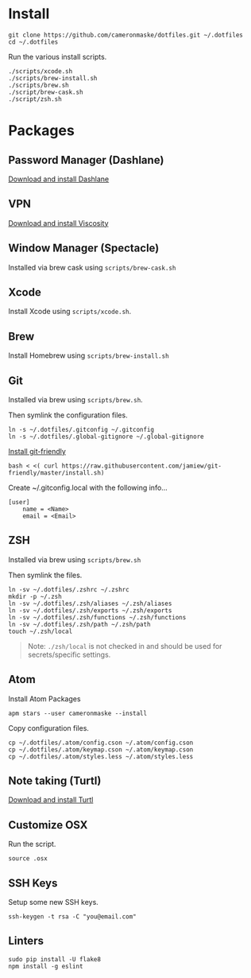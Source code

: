 # Install

```
git clone https://github.com/cameronmaske/dotfiles.git ~/.dotfiles
cd ~/.dotfiles
```

Run the various install scripts.

```
./scripts/xcode.sh
./scripts/brew-install.sh
./scripts/brew.sh
./script/brew-cask.sh
./script/zsh.sh
```

# Packages

## Password Manager (Dashlane)

[Download and install Dashlane](https://www.dashlane.com/download#downloaded)

## VPN

[Download and install Viscosity](https://www.sparklabs.com/viscosity/)

## Window Manager (Spectacle)

Installed via brew cask using `scripts/brew-cask.sh`

## Xcode

Install Xcode using `scripts/xcode.sh`.

## Brew

Install Homebrew using `scripts/brew-install.sh`

## Git

Installed via brew using `scripts/brew.sh`.

Then symlink the configuration files.

```
ln -s ~/.dotfiles/.gitconfig ~/.gitconfig
ln -s ~/.dotfiles/.global-gitignore ~/.global-gitignore
```

[Install git-friendly](https://github.com/jamiew/git-friendly)
```
bash < <( curl https://raw.githubusercontent.com/jamiew/git-friendly/master/install.sh)
```

Create ~/.gitconfig.local with the following info...
```
[user]
	name = <Name>
	email = <Email>
```

## ZSH

Installed via brew using `scripts/brew.sh`

Then symlink the files.

```
ln -sv ~/.dotfiles/.zshrc ~/.zshrc
mkdir -p ~/.zsh
ln -sv ~/.dotfiles/.zsh/aliases ~/.zsh/aliases
ln -sv ~/.dotfiles/.zsh/exports ~/.zsh/exports
ln -sv ~/.dotfiles/.zsh/functions ~/.zsh/functions
ln -sv ~/.dotfiles/.zsh/path ~/.zsh/path
touch ~/.zsh/local
```

> Note: `./zsh/local` is not checked in and should be used for secrets/specific settings.

## Atom

Install Atom Packages
```
apm stars --user cameronmaske --install
```

Copy configuration files.
```
cp ~/.dotfiles/.atom/config.cson ~/.atom/config.cson
cp ~/.dotfiles/.atom/keymap.cson ~/.atom/keymap.cson
cp ~/.dotfiles/.atom/styles.less ~/.atom/styles.less
```
## Note taking (Turtl)

[Download and install Turtl](https://turtlapp.com/)

## Customize OSX

Run the script.
```
source .osx
```

## SSH Keys

Setup some new SSH keys.
```
ssh-keygen -t rsa -C "you@email.com"
```

## Linters

```
sudo pip install -U flake8
npm install -g eslint
```
